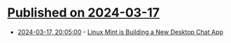 # [Published on 2024-03-17](index.md)

* [2024-03-17, 20:05:00](https://soylentnews.org/article.pl?sid=24/03/16/1648210&from=rss) - [Linux Mint is Building a New Desktop Chat App](https://soylentnews.org/article.pl?sid=24/03/16/1648210&from=rss)
